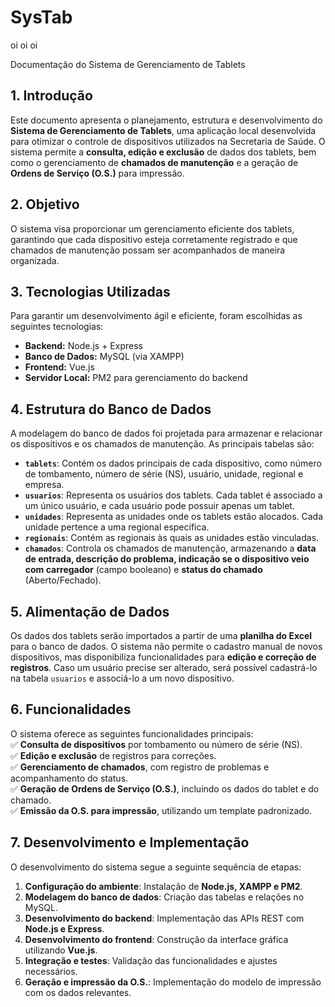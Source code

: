 # SysTab

oi oi oi 

Documentação do Sistema de Gerenciamento de Tablets

## **1. Introdução**

Este documento apresenta o planejamento, estrutura e desenvolvimento do **Sistema de Gerenciamento de Tablets**, uma aplicação local desenvolvida para otimizar o controle de dispositivos utilizados na Secretaria de Saúde. O sistema permite a **consulta, edição e exclusão** de dados dos tablets, bem como o gerenciamento de **chamados de manutenção** e a geração de **Ordens de Serviço (O.S.)** para impressão.

## **2. Objetivo**

O sistema visa proporcionar um gerenciamento eficiente dos tablets, garantindo que cada dispositivo esteja corretamente registrado e que chamados de manutenção possam ser acompanhados de maneira organizada.

## **3. Tecnologias Utilizadas**

Para garantir um desenvolvimento ágil e eficiente, foram escolhidas as seguintes tecnologias:

- **Backend:** Node.js + Express
- **Banco de Dados:** MySQL (via XAMPP)
- **Frontend:** Vue.js
- **Servidor Local:** PM2 para gerenciamento do backend

## **4. Estrutura do Banco de Dados**

A modelagem do banco de dados foi projetada para armazenar e relacionar os dispositivos e os chamados de manutenção. As principais tabelas são:

- **`tablets`**: Contém os dados principais de cada dispositivo, como número de tombamento, número de série (NS), usuário, unidade, regional e empresa.
- **`usuarios`**: Representa os usuários dos tablets. Cada tablet é associado a um único usuário, e cada usuário pode possuir apenas um tablet.
- **`unidades`**: Representa as unidades onde os tablets estão alocados. Cada unidade pertence a uma regional específica.
- **`regionais`**: Contém as regionais às quais as unidades estão vinculadas.
- **`chamados`**: Controla os chamados de manutenção, armazenando a **data de entrada, descrição do problema, indicação se o dispositivo veio com carregador** (campo booleano) e **status do chamado** (Aberto/Fechado).

## **5. Alimentação de Dados**

Os dados dos tablets serão importados a partir de uma **planilha do Excel** para o banco de dados. O sistema não permite o cadastro manual de novos dispositivos, mas disponibiliza funcionalidades para **edição e correção de registros**. Caso um usuário precise ser alterado, será possível cadastrá-lo na tabela `usuarios` e associá-lo a um novo dispositivo.

## **6. Funcionalidades**

O sistema oferece as seguintes funcionalidades principais:  
✅ **Consulta de dispositivos** por tombamento ou número de série (NS).  
✅ **Edição e exclusão** de registros para correções.  
✅ **Gerenciamento de chamados**, com registro de problemas e acompanhamento do status.  
✅ **Geração de Ordens de Serviço (O.S.)**, incluindo os dados do tablet e do chamado.  
✅ **Emissão da O.S. para impressão**, utilizando um template padronizado.

## **7. Desenvolvimento e Implementação**

O desenvolvimento do sistema segue a seguinte sequência de etapas:

1. **Configuração do ambiente**: Instalação de **Node.js, XAMPP e PM2**.
2. **Modelagem do banco de dados**: Criação das tabelas e relações no MySQL.
3. **Desenvolvimento do backend**: Implementação das APIs REST com **Node.js e Express**.
4. **Desenvolvimento do frontend**: Construção da interface gráfica utilizando **Vue.js**.
5. **Integração e testes**: Validação das funcionalidades e ajustes necessários.
6. **Geração e impressão da O.S.**: Implementação do modelo de impressão com os dados relevantes.
